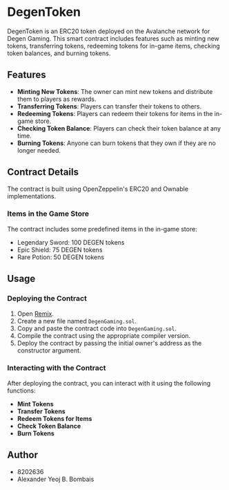 # DegenToken

DegenToken is an ERC20 token deployed on the Avalanche network for Degen Gaming. This smart contract includes features such as minting new tokens, transferring tokens, redeeming tokens for in-game items, checking token balances, and burning tokens.

## Features

- **Minting New Tokens**: The owner can mint new tokens and distribute them to players as rewards.
- **Transferring Tokens**: Players can transfer their tokens to others.
- **Redeeming Tokens**: Players can redeem their tokens for items in the in-game store.
- **Checking Token Balance**: Players can check their token balance at any time.
- **Burning Tokens**: Anyone can burn tokens that they own if they are no longer needed.

## Contract Details

The contract is built using OpenZeppelin's ERC20 and Ownable implementations.

### Items in the Game Store

The contract includes some predefined items in the in-game store:
- Legendary Sword: 100 DEGEN tokens
- Epic Shield: 75 DEGEN tokens
- Rare Potion: 50 DEGEN tokens

## Usage

### Deploying the Contract

1. Open [Remix](https://remix.ethereum.org/).
2. Create a new file named `DegenGaming.sol`.
3. Copy and paste the contract code into `DegenGaming.sol`.
4. Compile the contract using the appropriate compiler version.
5. Deploy the contract by passing the initial owner's address as the constructor argument.

### Interacting with the Contract

After deploying the contract, you can interact with it using the following functions:

- **Mint Tokens**
- **Transfer Tokens**
- **Redeem Tokens for Items**
- **Check Token Balance**
- **Burn Tokens**

## Author
- 8202636
- Alexander Yeoj B. Bombais











